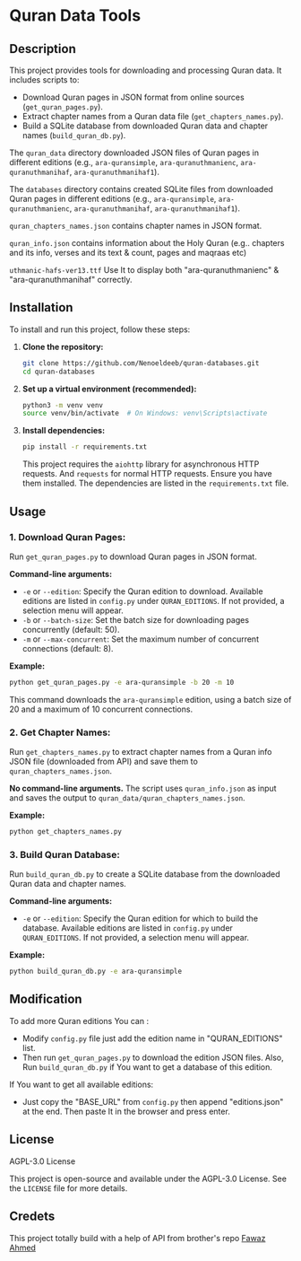 # Quran Data Tools

## Description

This project provides tools for downloading and processing Quran data. It includes scripts to:

- Download Quran pages in JSON format from online sources (`get_quran_pages.py`).
- Extract chapter names from a Quran data file (`get_chapters_names.py`).
- Build a SQLite database from downloaded Quran data and chapter names (`build_quran_db.py`).

The `quran_data` directory downloaded JSON files of Quran pages in different editions (e.g., `ara-quransimple`, `ara-quranuthmanienc`, `ara-quranuthmanihaf`, `ara-quranuthmanihaf1`).

The `databases` directory contains created SQLite files from downloaded Quran pages in different editions (e.g., `ara-quransimple`, `ara-quranuthmanienc`, `ara-quranuthmanihaf`, `ara-quranuthmanihaf1`).

`quran_chapters_names.json` contains chapter names in JSON format.

`quran_info.json` contains information about the Holy Quran (e.g.. chapters and its info, verses and its text & count, pages and maqraas etc)

`uthmanic-hafs-ver13.ttf` Use It to display both "ara-quranuthmanienc" & "ara-quranuthmanihaf" correctly.

## Installation

To install and run this project, follow these steps:

1. **Clone the repository:**
   ```bash
   git clone https://github.com/Nenoeldeeb/quran-databases.git
   cd quran-databases
   ```

2. **Set up a virtual environment (recommended):**
   ```bash
   python3 -m venv venv
   source venv/bin/activate  # On Windows: venv\Scripts\activate
   ```

3. **Install dependencies:**
   ```bash
   pip install -r requirements.txt
   ```
   This project requires the `aiohttp` library for asynchronous HTTP requests. And `requests` for normal HTTP requests. Ensure you have them installed. The dependencies are listed in the `requirements.txt` file.

## Usage

### 1. Download Quran Pages:
   Run `get_quran_pages.py` to download Quran pages in JSON format.

   **Command-line arguments:**
   - `-e` or `--edition`: Specify the Quran edition to download. Available editions are listed in `config.py` under `QURAN_EDITIONS`. If not provided, a selection menu will appear.
   - `-b` or `--batch-size`: Set the batch size for downloading pages concurrently (default: 50).
   - `-m` or `--max-concurrent`: Set the maximum number of concurrent connections (default: 8).

   **Example:**
   ```bash
   python get_quran_pages.py -e ara-quransimple -b 20 -m 10
   ```
   This command downloads the `ara-quransimple` edition, using a batch size of 20 and a maximum of 10 concurrent connections.

### 2. Get Chapter Names:
   Run `get_chapters_names.py` to extract chapter names from a Quran info JSON file (downloaded from API) and save them to `quran_chapters_names.json`.

   **No command-line arguments.** The script uses `quran_info.json` as input and saves the output to `quran_data/quran_chapters_names.json`.

   **Example:**
   ```bash
   python get_chapters_names.py
   ```

### 3. Build Quran Database:
   Run `build_quran_db.py` to create a SQLite database from the downloaded Quran data and chapter names.

   **Command-line arguments:**
   - `-e` or `--edition`: Specify the Quran edition for which to build the database. Available editions are listed in `config.py` under `QURAN_EDITIONS`. If not provided, a selection menu will appear.

   **Example:**
   ```bash
   python build_quran_db.py -e ara-quransimple
   ```

## Modification

To add more Quran editions You can :
 - Modify `config.py` file just add the edition name in "QURAN_EDITIONS" list.
 - Then run `get_quran_pages.py` to download the edition JSON files. Also, Run `build_quran_db.py` if You want to get a database of this edition.


If You want to get all available editions:
 - Just copy the "BASE_URL" from `config.py` then append "editions.json" at the end. Then paste It in the browser and press enter.

## License

AGPL-3.0 License

This project is open-source and available under the AGPL-3.0 License. See the `LICENSE` file for more details.

## Credets
This project totally build with a help of API from brother's repo [Fawaz Ahmed](https://github.com/fawazahmed0/quran-api.git)
